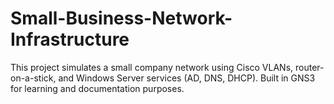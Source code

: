 # Small-Business-Network-Infrastructure
This project simulates a small company network using Cisco VLANs, router-on-a-stick, and Windows Server services (AD, DNS, DHCP). Built in GNS3 for learning and documentation purposes.
